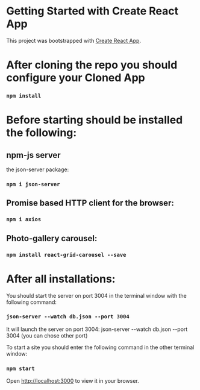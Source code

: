 # Getting Started with Create React App

This project was bootstrapped with [Create React App](https://github.com/facebook/create-react-app).

# After cloning the repo you should configure your Cloned App

### `npm install`

# Before starting should be installed the following:

## npm-js server

the json-server package:

### `npm i json-server`

## Promise based HTTP client for the browser:

### `npm i axios`

## Photo-gallery carousel:

### `npm install react-grid-carousel --save`

# After all installations:

You should start the server on port 3004 in the  terminal window with the following command:
### `json-server --watch db.json --port 3004`

It will launch the server on port 3004: json-server --watch db.json --port 3004
(you can chose other port)

To start a site you should enter the following command in the other terminal window:
### `npm start`

Open [http://localhost:3000](http://localhost:3000) to view it in your browser.
